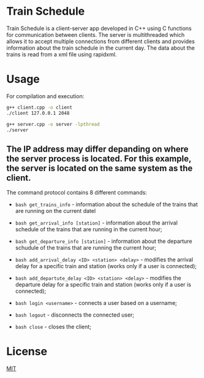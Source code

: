 # Train Schedule

Train Schedule is a client-server app developed in C++ using C functions for communication between clients. The server is multithreaded which allows it to accept multiple connections from different clients and provides information about the train schedule in the current day. The data about the trains is read from a xml file using rapidxml.

# Usage

For compilation and execution:

```bash
g++ client.cpp -o client
./client 127.0.0.1 2048

g++ server.cpp -o server -lpthread
./server
```

## The IP address may differ depanding on where the server process is located. For this example, the server is located on the same system as the client.

The command protocol contains 8 different commands:

* ```bash get_trains_info``` - information about the schedule of the trains that are running on the current datel

* ```bash get_arrival_info [station]``` - information about the arrival schedule of the trains that are running in the current hour;

* ```bash get_departure_info [station]``` - information about the departure schudule of the trains that are running the current hour;

* ```bash add_arrival_delay <ID> <station> <delay>``` - modifies the arrival delay for a specific train and station (works only if a user is connected);

* ```bash add_departute_delay <ID> <station> <delay>``` - modifies the departure delay for a specific train and station (works only if a user is connected);

* ```bash login <username>``` - connects a user based on a username;

* ```bash logout``` - disconnects the connected user;

* ```bash close``` - closes the client;

# License

[MIT](https://choosealicense.com/licenses/mit/)